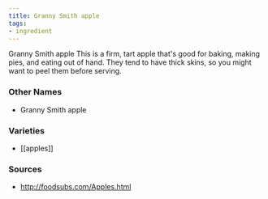 ```yaml
---
title: Granny Smith apple
tags:
- ingredient
---
```

Granny Smith apple This is a firm, tart apple that's good for baking, making pies, and eating out of hand. They tend to have thick skins, so you might want to peel them before serving.

### Other Names

* Granny Smith apple

### Varieties

* [[apples]]

### Sources
* http://foodsubs.com/Apples.html
